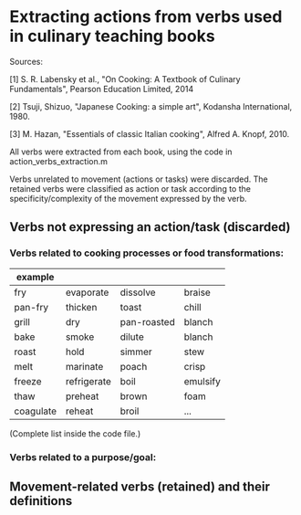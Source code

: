 # Extracting actions from verbs used in culinary teaching books

Sources:

[1] S. R. Labensky et al., "On Cooking: A Textbook of Culinary Fundamentals", Pearson Education Limited, 2014

[2] Tsuji, Shizuo, "Japanese Cooking: a simple art", Kodansha International, 1980.

[3] M. Hazan, "Essentials of classic Italian cooking", Alfred A. Knopf, 2010.


All verbs were extracted from each book, using the code in action_verbs_extraction.m

Verbs unrelated to movement (actions or tasks) were discarded. The retained verbs were classified as action or task according to the specificity/complexity of the movement expressed by the verb.


## Verbs not expressing an action/task (discarded)

### Verbs related to cooking processes or food transformations:

| example         |            |            |   |
| --- | --- | --- | --- |
| fry             | evaporate         | dissolve          | braise   |
| pan-fry         | thicken           | toast             | chill    |
| grill           | dry               | pan-roasted       | blanch   |
| bake            | smoke             | dilute            | blanch   |
| roast           | hold              | simmer            | stew     | 
| melt            | marinate          | poach             | crisp    |
| freeze          | refrigerate       | boil              | emulsify |
| thaw            | preheat           | brown             | foam     |
| coagulate       | reheat            | broil             | ...      |

(Complete list inside the code file.)

### Verbs related to a purpose/goal:


### 


## Movement-related verbs (retained) and their definitions





